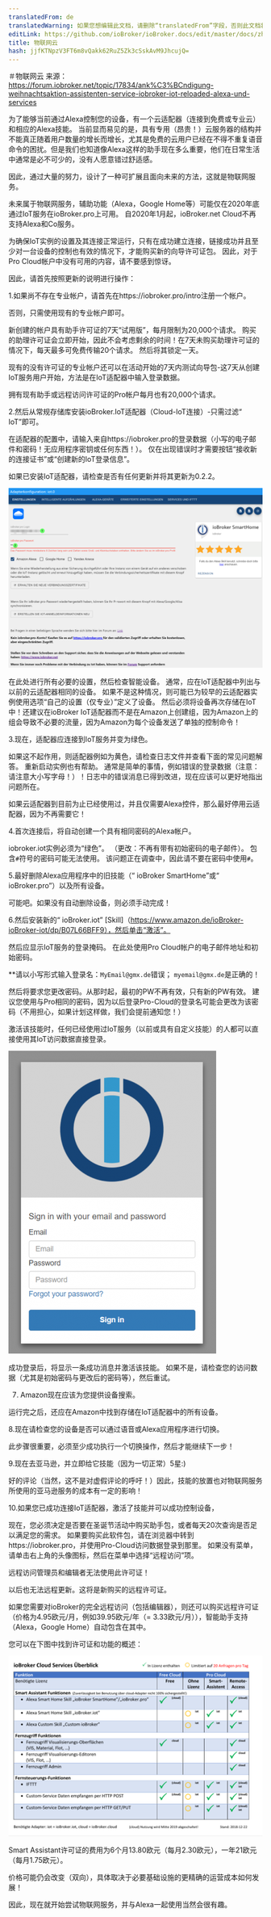 ```yaml
---
translatedFrom: de
translatedWarning: 如果您想编辑此文档，请删除“translatedFrom”字段，否则此文档将再次自动翻译
editLink: https://github.com/ioBroker/ioBroker.docs/edit/master/docs/zh-cn/cloud/iot.md
title: 物联网云
hash: jjfKTNpzV3FT6m8vQakk62RuZ5Zk3cSskAvM9JhcujQ=
---
```

＃物联网云
来源：https://forum.iobroker.net/topic/17834/ank%C3%BCndigung-weihnachtsaktion-assistenten-service-iobroker-iot-reloaded-alexa-und-services

为了能够当前通过Alexa控制您的设备，有一个云适配器（连接到免费或专业云）和相应的Alexa技能。
当前显而易见的是，具有专用（昂贵！）云服务器的结构并不能真正随着用户数量的增长而增长，尤其是免费的云用户已经在不得不重复语音命令的困扰。但是我们也知道像Alexa这样的助手现在多么重要，他们在日常生活中通常是必不可少的，没有人愿意错过舒适感。

因此，通过大量的努力，设计了一种可扩展且面向未来的方法，这就是物联网服务。

未来属于物联网服务，辅助功能（Alexa，Google Home等）可能仅在2020年底通过IoT服务在ioBroker.pro上可用。
自2020年1月起，ioBroker.net Cloud不再支持Alexa和Co服务。

为确保IoT实例的设置及其连接正常运行，只有在成功建立连接，链接成功并且至少对一台设备的控制也有效的情况下，才能购买新的向导许可证包。
因此，对于Pro Cloud帐户中没有可用的内容，请不要感到惊讶。

因此，请首先按照更新的说明进行操作：

1.如果尚不存在专业帐户，请首先在https://iobroker.pro/intro注册一个帐户。

否则，只需使用现有的专业帐户即可。

新创建的帐户具有助手许可证的7天“试用版”，每月限制为20,000个请求。
购买的助理许可证会立即开始，因此不会考虑剩余的时间！在7天未购买助理许可证的情况下，每天最多可免费传输20个请求。
然后将其锁定一天。

现有的没有许可证的专业帐户还可以在活动开始的7天内测试向导包-这7天从创建IoT服务用户开始，方法是在IoT适配器中输入登录数据。

拥有现有助手或远程访问许可证的Pro帐户每月也有20,000个请求。

2.然后从常规存储库安装ioBroker.IoT适配器（Cloud-IoT连接）-只需过滤“ IoT”即可。

在适配器的配置中，请输入来自https://iobroker.pro的登录数据（小写的电子邮件和密码！无应用程序密钥或任何东西！）。
仅在出现错误时才需要按钮“接收新的连接证书”或“创建新的IoT登录信息”。

如果已安装IoT适配器，请检查是否有任何更新并将其更新为0.2.2。

![组态](../../de/cloud/media/iot_settings.png)

在此处进行所有必要的设置，然后检查智能设备。
通常，应在IoT适配器中列出与以前的云适配器相同的设备。
如果不是这种情况，则可能已为较早的云适配器实例使用选项“自己的设置（仅专业）”定义了设备。
然后必须将设备再次存储在IoT中！还建议在ioBroker IoT适配器而不是在Amazon上创建组，因为Amazon上的组会导致不必要的流量，因为Amazon为每个设备发送了单独的控制命令！

3.现在，适配器应连接到IoT服务并变为绿色。

如果这不起作用，则适配器例如为黄色，请检查日志文件并查看下面的常见问题解答。
重新启动实例也有帮助。
通常是简单的事情，例如错误的登录数据（注意：请注意大小写字母！）！日志中的错误消息已得到改进，现在应该可以更好地指出问题所在。

如果云适配器到目前为止已经使用过，并且仅需要Alexa控件，那么最好停用云适配器，因为不再需要它！

4.首次连接后，将自动创建一个具有相同密码的Alexa帐户。

iobroker.iot实例必须为“绿色”。
（更改：不再有带有初始密码的电子邮件）。
包含`#`符号的密码可能无法使用。
该问题正在调查中，因此请不要在密码中使用`#`。

5.最好删除Alexa应用程序中的旧技能（“ ioBroker SmartHome”或“ ioBroker.pro”）以及所有设备。

可能吧。如果没有自动删除设备，则必须手动完成！

6.然后安装新的“ ioBroker.iot” [Skill]（https://www.amazon.de/ioBroker-ioBroker-iot/dp/B07L66BFF9），然后单击“激活”。

然后应显示IoT服务的登录掩码。
在此处使用Pro Cloud帐户的电子邮件地址和初始密码。

**请以小写形式输入登录名：`MyEmail@gmx.de`错误； `myemail@gmx.de`是正确的！

然后将要求您更改密码。从那时起，最初的PW不再有效，只有新的PW有效。
建议您使用与Pro相同的密码，因为以后登录Pro-Cloud的登录名可能会更改为该密码（不用担心，如果计划这样做，我们会提前通知您！）

激活该技能时，任何已经使用过IoT服务（以前或具有自定义技能）的人都可以直接使用其IoT访问数据直接登录。

![登录](../../de/cloud/media/iot_login.png)

成功登录后，将显示一条成功消息并激活该技能。
如果不是，请检查您的访问数据（尤其是初始密码与更改后的密码等），然后重试。

7. Amazon现在应该为您提供设备搜索。

运行完之后，还应在Amazon中找到存储在IoT适配器中的所有设备。

8.现在请检查您的设备是否可以通过语音或Alexa应用程序进行切换。

此步骤很重要，必须至少成功执行一个切换操作，然后才能继续下一步！

9.现在去亚马逊，并立即给它技能（因为一切正常）5星:)

好的评论（当然，这不是对虚假评论的呼吁！）因此，技能的放置也对物联网服务所使用的亚马逊服务的成本有一定的影响！

10.如果您已成功连接IoT适配器，激活了技能并可以成功控制设备，

现在，您必须决定是否要在圣诞节活动中购买助手包，或者每天20次查询是否足以满足您的需求。
如果要购买此软件包，请在浏览器中转到https://iobroker.pro，并使用Pro-Cloud访问数据登录到那里。
如果没有菜单，请单击右上角的头像图标，然后在菜单中选择“远程访问”项。

远程访问管理员和编辑者无法使用此许可证！

以后也无法远程更新。这将是新购买的远程许可证。

如果您需要对ioBroker的完全远程访问（包括编辑器），则还可以购买远程许可证（价格为4.95欧元/月，例如39.95欧元/年（= 3.33欧元/月）），智能助手支持（Alexa，Google Home）自动包含在其中。

您可以在下图中找到许可证和功能的概述：

![登录](../../de/cloud/media/iot_compare.png)

Smart Assistant许可证的费用为6个月13.80欧元（每月2.30欧元），一年21欧元（每月1.75欧元）。

价格可能仍会改变（双向），具体取决于必要基础设施的更精确的运营成本如何发展！

因此，现在就开始尝试物联网服务，并与Alexa一起使用当然会很有趣。